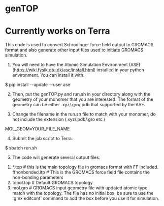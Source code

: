# genTOP

# Currently works on Terra

This code is used to convert Schrodinger force field output to GROMACS format and also generate other input files used to initiate GROMACS simulation.

1. You will need to have the Atomic Simulation Environment (ASE) (https://wiki.fysik.dtu.dk/ase/install.html) installed in your python environment. You can install it with:

$ pip install --update --user ase

2. Then, put the genTOP.py and run.sh in your directory along with the geometry of your monomer that you are interested. The format of the geometry can be either .xyz/.gro/.pdb that supported by the ASE.

3. Change the filename in the run.sh file to match with your monomer, do not include the extension (.xyz/.pdb/.gro etc.)

MOL_GEOM=YOUR_FILE_NAME

4. Submit the job script to Terra:

$ sbatch run.sh

5. The code will generate several output files:

1) *.top # this is the main topology file in gromacs format with FF included.
ffnonbonded.itp # This is the GROMACS force field file contains the non-bonding parameters
2) topol.top # Default GROMACS topology
3) mol.gro # GROMACS input geometry file with updated atomic type match with the topology. The file has no initial box, be sure to use the 'gmx editconf' command to add the box before you use it for simulation. 


